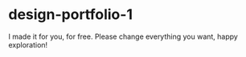 # design-portfolio-1
I made it for you, for free. Please change everything you want, happy exploration!
